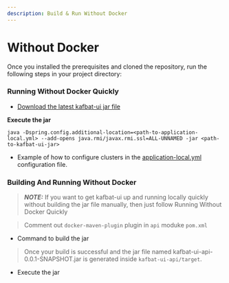 ```yaml
---
description: Build & Run Without Docker
---
```


# Without Docker

Once you installed the prerequisites and cloned the repository, run the following steps in your project directory:

### Running Without Docker Quickly <a href="#run_without_docker_quickly" id="run_without_docker_quickly"></a>

* [Download the latest kafbat-ui jar file](https://github.com/kafbat/kafka-ui/releases)

**Execute the jar**

```
java -Dspring.config.additional-location=<path-to-application-local.yml> --add-opens java.rmi/javax.rmi.ssl=ALL-UNNAMED -jar <path-to-kafbat-ui-jar>
```

* Example of how to configure clusters in the [application-local.yml](https://github.com/kafbat/kafka-ui/blob/main/api/src/main/resources/application-local.yml) configuration file.

### Building And Running Without Docker <a href="#build_and_run_without_docker" id="build_and_run_without_docker"></a>

> _**NOTE:**_ If you want to get kafbat-ui up and running locally quickly without building the jar file manually, then just follow Running Without Docker Quickly

> Comment out `docker-maven-plugin` plugin in `api` moduke `pom.xml`

* Command to build the jar

> Once your build is successful and the jar file named kafbat-ui-api-0.0.1-SNAPSHOT.jar is generated inside `kafbat-ui-api/target`.

* Execute the jar
